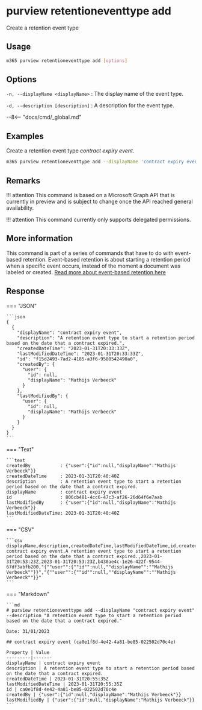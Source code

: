 # purview retentioneventtype add

Create a retention event type

## Usage

```sh
m365 purview retentioneventtype add [options]
```

## Options

`-n, --displayName <displayName>`
: The display name of the event type.

`-d, --description [description]`
: A description for the event type.

--8<-- "docs/cmd/_global.md"

## Examples

Create a retention event type *contract expiry event*.

```sh
m365 purview retentioneventtype add --displayName 'contract expiry event' --description 'A retention event type to start a retention period based on the date that a contract expired.'
```

## Remarks

!!! attention
    This command is based on a Microsoft Graph API that is currently in preview and is subject to change once the API reached general availability.

!!! attention
    This command currently only supports delegated permissions.

## More information

This command is part of a series of commands that have to do with event-based retention. Event-based retention is about starting a retention period when a specific event occurs, instead of the moment a document was labeled or created. [Read more about event-based retention here](https://learn.microsoft.com/en-us/microsoft-365/compliance/event-driven-retention?view=o365-worldwide)

## Response

=== "JSON"

    ```json
    {
      {
        "displayName": "contract expiry event",
        "description": "A retention event type to start a retention period based on the date that a contract expired.",
        "createdDateTime": "2023-01-31T20:33:33Z",
        "lastModifiedDateTime": "2023-01-31T20:33:33Z",
        "id": "f15d2493-7ad2-4185-a3f6-9580542490a0",
        "createdBy": {
          "user": {
            "id": null,
            "displayName": "Mathijs Verbeeck"
          }
        },
        "lastModifiedBy": {
          "user": {
            "id": null,
            "displayName": "Mathijs Verbeeck"
          }
        }
      }
    }
    ```

=== "Text"

    ```text
    createdBy           : {"user":{"id":null,"displayName":"Mathijs Verbeeck"}}
    createdDateTime     : 2023-01-31T20:40:40Z
    description         : A retention event type to start a retention period based on the date that a contract expired.
    displayName         : contract expiry event
    id                  : 806cb481-4cc6-47c3-af26-26d64f6e7aab
    lastModifiedBy      : {"user":{"id":null,"displayName":"Mathijs Verbeeck"}}
    lastModifiedDateTime: 2023-01-31T20:40:40Z
    ```

=== "CSV"

    ```csv
    displayName,description,createdDateTime,lastModifiedDateTime,id,createdBy,lastModifiedBy
    contract expiry event,A retention event type to start a retention period based on the date that a contract expired.,2023-01-31T20:53:23Z,2023-01-31T20:53:23Z,b430ae4c-1e26-422f-9544-67df3abfb200,"{""user"":{""id"":null,""displayName"":""Mathijs Verbeeck""}}","{""user"":{""id"":null,""displayName"":""Mathijs Verbeeck""}}"
    ```

=== "Markdown"

    ```md
    # purview retentioneventtype add --displayName "contract expiry event" --description "A retention event type to start a retention period based on the date that a contract expired."

    Date: 31/01/2023

    ## contract expiry event (ca0e1f8d-4e42-4a81-be85-022502d70c4e)

    Property | Value
    ---------|-------
    displayName | contract expiry event
    description | A retention event type to start a retention period based on the date that a contract expired.
    createdDateTime | 2023-01-31T20:55:35Z
    lastModifiedDateTime | 2023-01-31T20:55:35Z
    id | ca0e1f8d-4e42-4a81-be85-022502d70c4e
    createdBy | {"user":{"id":null,"displayName":"Mathijs Verbeeck"}}
    lastModifiedBy | {"user":{"id":null,"displayName":"Mathijs Verbeeck"}}
    ```
